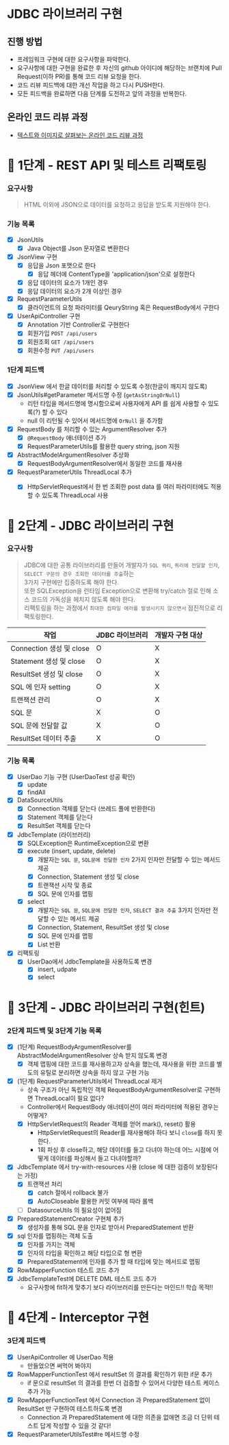 # JDBC 라이브러리 구현
## 진행 방법
* 프레임워크 구현에 대한 요구사항을 파악한다.
* 요구사항에 대한 구현을 완료한 후 자신의 github 아이디에 해당하는 브랜치에 Pull Request(이하 PR)를 통해 코드 리뷰 요청을 한다.
* 코드 리뷰 피드백에 대한 개선 작업을 하고 다시 PUSH한다.
* 모든 피드백을 완료하면 다음 단계를 도전하고 앞의 과정을 반복한다.

## 온라인 코드 리뷰 과정
* [텍스트와 이미지로 살펴보는 온라인 코드 리뷰 과정](https://github.com/next-step/nextstep-docs/tree/master/codereview)

# 🚀 1단계 - REST API 및 테스트 리팩토링

### 요구사항
> HTML 이외에 JSON으로 데이터를 요청하고 응답을 받도록 지원해야 한다.

### 기능 목록
- [x] JsonUtils
  - [x] Java Object를 Json 문자열로 변환한다  
- [x] JsonView 구현
  - [x] 응답을 Json 포맷으로 한다
    - [x] 응답 헤더에 ContentType을 'application/json'으로 설정한다  
  - [x] 응답 데이터의 요소가 1개인 경우 
  - [x] 응답 데이터의 요소가 2개 이상인 경우 
- [x] RequestParameterUtils 
  - [x] 클라이언트의 요청 파라미터를 QeuryString 혹은 RequestBody에서 구한다
- [x] UserApiController 구현
  - [x] Annotation 기반 Controller로 구현한다
  - [x] 회원가입 `POST /api/users`
  - [x] 회원조회 `GET /api/users`
  - [x] 회원수정 `PUT /api/users`

### 1단계 피드백
- [x] JsonView 에서 한글 데이터를 처리할 수 있도록 수정(한글이 깨지지 않도록)
- [x] JsonUtils#getParameter 메서드명 수정 (`getAsStringOrNull`)
  - 리턴 타입을 메서드명에 명시함으로써 사용자에게 API 를 쉽게 사용할 수 있도록(?) 할 수 있다
  - null 이 리턴될 수 있어서 메서드명에 `OrNull` 을 추가함 
- [x] RequestBody 를 처리할 수 있는 ArgumentResolver 추가
  - [x] `@RequestBody` 애너테이션 추가
  - [x] RequestParameterUtils를 활용한 query string, json 지원 
- [x] AbstractModelArgumentResolver 추상화 
  - [x] RequestBodyArgumentResolver에서 동일한 코드를 재사용 
- [x] RequestParameterUtils ThreadLocal 추가 
  - [x] HttpServletRequest에서 한 번 조회한 post data 를 여러 파라미터에도 적용할 수 있도록 ThreadLocal 사용 


# 🚀 2단계 - JDBC 라이브러리 구현

### 요구사항
> JDBC에 대한 공통 라이브러리를 만들어 개발자가 `SQL 쿼리`, `쿼리에 전달할 인자`, `SELECT 구문의 경우 조회한 데이터를 추출`하는   
> 3가지 구현에만 집중하도록 해야 한다.  
> 또한 SQLException을 런타임 Exception으로 변환해 try/catch 절로 인해 소스 코드의 가독성을 헤치지 않도록 해야 한다.  
> 리팩토링을 하는 과정에서 `최대한 컴파일 에러를 발생시키지 않으면서` 점진적으로 리팩토링한다.

| 작업                    | JDBC 라이브러리 | 개발자 구현 대상 |
|-----------------------|------------|-----------|
| Connection 생성 및 close | O          | X         |
| Statement 생성 및 close  | O          | X         |
| ResultSet 생성 및 close  | O          | X         |
| SQL 에 인자 setting      | O          | X         |
| 트랜잭션 관리               | O          | X         |
| SQL 문                 | X          | O         |
| SQL 문에 전달할 값          | X          | O         |
| ResultSet 데이터 추출      | X          | O         |

### 기능 목록
- [x] UserDao 기능 구현 (UserDaoTest 성공 확인)
  - [x] update
  - [x] findAll
- [x] DataSourceUtils
  - [x] Connection 객체를 닫는다 (쓰레드 풀에 반환한다)
  - [x] Statement 객체를 닫는다
  - [x] ResultSet 객체를 닫는다
- [x] JdbcTemplate (라이브러리)
  - [x] SQLException은 RuntimeException으로 변환
  - [x] execute (insert, update, delete)
    - [x] 개발자는 `SQL 문`, `SQL문에 전달한 인자` 2가지 인자만 전달할 수 있는 메서드 제공
    - [x] Connection, Statement 생성 및 close
    - [x] 트랜잭션 시작 및 종료
    - [x] SQL 문에 인자를 맵핑
  - [x] select
    - [x] 개발자는 `SQL 문`, `SQL문에 전달한 인자`, `SELECT 결과 추출` 3가지 인자만 전달할 수 있는 메서드 제공
    - [x] Connection, Statement, ResultSet 생성 및 close
    - [x] SQL 문에 인자를 맵핑
    - [x] List 반환 
- [x] 리팩토링
  - [x] UserDao에서 JdbcTemplate을 사용하도록 변경  
    - [x] insert, udpate 
    - [x] select 

# 🚀 3단계 - JDBC 라이브러리 구현(힌트)

### 2단계 피드백 및 3단계 기능 목록 
- [x] (1단계) RequestBodyArgumentResolver를 AbstractModelArgumentResolver 상속 받지 않도록 변경
  - [x] 객체 맵핑에 대한 코드를 재사용하고자 상속을 했는데, 재사용을 위한 코드를 별도의 유틸로 분리하면 상속을 하지 않고 구현 가능 
- [x] (1단계) RequestParameterUtils에서 ThreadLocal 제거
  - 상속 구조가 아닌 독립적인 객체 RequestBodyArgumentResolver로 구현하면 ThreadLocal이 필요 없다?
  - Controller에서 RequestBody 애너테이션이 여러 파라미터에 적용된 경우는 어떻게?
  - [x] HttpServletRequest의 Reader 객체를 얻어 mark(), reset() 활용 
    - HttpServletRequest의 Reader를 재사용해야 하다 보니 `close`를 하지 못한다. 
    - 1회 파싱 후 close하고, 해당 데이터를 들고 다녀야 하는데 어느 시점에 어떻게 데이터를 파싱해서 들고 다녀야할까?
- [x] JdbcTemplate 에서 try-with-resources 사용 (close 에 대한 검증이 보장된다는 가정)
  - [x] 트랜잭션 처리 
    - [x] catch 절에서 rollback 불가 
    - [x] AutoCloseable 활용한 커밋 여부에 따라 롤백   
  - [ ] DatasourceUtils 의 필요성이 없어짐
- [x] PreparedStatementCreator 구현체 추가
  - [x] 생성자를 통해 SQL 문을 인자로 받아서 PreparedStatement 반환  
- [x] sql 인자를 맵핑하는 객체 도출
  - [x] 인자를 가지는 객체 
  - [x] 인자의 타입을 확인하고 해당 타입으로 형 변환
  - [x] PreparedStatement에 인자를 추가 할 때 타입에 맞는 메서드로 맵핑 
- [x] RowMapperFunction 테스트 코드 추가 
- [x] JdbcTemplateTest에 DELETE DML 테스트 코드 추가
  - 요구사항에 fit하게 맞추기 보다 라이브러리를 만든다는 마인드!! 학습 목적!! 

# 🚀 4단계 - Interceptor 구현

### 3단계 피드백
- [x] UserApiController 에 UserDao 적용
  - 만들었으면 써먹어 봐야지
- [x] RowMapperFunctionTest 에서 resultSet 의 결과를 확인하기 위한 if문 추가
  - if 문으로 resultSet 의 결과를 한번 더 검증할 수 있어서 다양한 테스트 케이스 추가 가능  
- [x] RowMapperFunctionTest 에서 Connection 과 PreparedStatement 없이 ResultSet 만 구현하여 테스트하도록 변경
  - Connection 과 PreparedStatement 에 대한 의존을 없애면 조금 더 단위 테스트 답게 작성할 수 있을 것 같다!
- [x] RequestParameterUtilsTest#re 메서드명 수정

